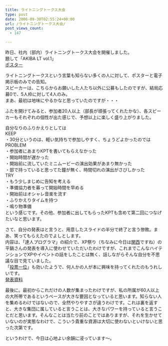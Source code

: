 ```yaml
---
title: ライトニングトークス大会
type: post
date: 2006-09-30T02:55:24+00:00
url: /ライトニングトークス大会/
post_views_count:
  - 147

---
```

昨日、社内（部内）ライトニングトークス大会を開催しました。  
題して「AKIBA LT vol.1」  
[ポスター][1]

ライトニングトークスという言葉も知らない多くの人に対して、ポスターと電子掲示板のみでの告知。  
スピーカーは、こちらからお願いした人たち以外に公募もしたのですが、結局応募0で、5人枠に対して4人のみ。  
まあ、最初は地味にやるかなと思っていたのですが・・・

ふたを開けてみると、参加者20人以上（部長が頑張ってくれたかな）、各スピーカーもそれぞれの個性が出た感じで、予想以上に楽しく盛り上がりました。

自分なりのふりかえりとしては  
KEEP  
・30分というのは、軽い気持ちで参加しやすく、ちょうどよかったのでは  
PROBLEM  
・参加者にあまりKPTを書いてもらえなかった  
・開始時間が遅かった  
・開始前に流していたミニムービーの演出効果があまり無かった  
・部で持っていると思ってた鐘が無く、時間切れの演出がさびしかった  
TRY  
・もう少しまじめに告知を考える  
・準備協力者を募って開始時間を早める  
・開始前はオシャレ音楽を流す  
・ふりかえりタイムを持つ  
・鳴り物準備  
という感じです。その他、参加者に出してもらったKPTも含めて第二回につなげたいなと思います。

さて、自分の発表はと言うと、用意したスライドの半分で終了と言う惨敗。まあ、笑ってもらえたのでよしとします。  
内容は、「達人プログラマ」の紹介で、XP祭り（ちなみに今日は<a href="http://xpmaturi-kansai.org/" target="_blank">関西</a>ですね）の平鍋さんの発表を導入に使わせていただいたわけですが、これまでこんなハイテンションでXPやイベントの話をしたことは無く、話しながらそんな自分を不思議な目で見ていました。  
「<a href="http://konnokiyotaka.txt-nifty.com/pgblog/2006/09/post_d134.html" target="_blank">投票一位</a>」も効いたようで、何人かの人が本に興味を持ってくれたのもうれしいです。  
[発表資料][2]

最後に。最初からこれだけの人数が集まったわけですが、私の所属が60人以上の大所帯であるというベースが大きな要因となっていると思います。知らない人を集めるわけではないので、全然やりやすさが違うわけです。これは裏を返すと、大きな集団に属していると言うことは、大きなパワーを持っていると言うことだと思います。そんなことは当たり前のことではありますが、それを生かせていないのが実態なわけで、こういう貴重な資源は大切に使わないといけないと思った次第です。 

というわけで、今日は心地よい余韻に浸っています～。

 [1]: http://konnokiyotaka.txt-nifty.com/pgblog/files/vol1.zip
 [2]: http://konnokiyotaka.txt-nifty.com/pgblog/files/pre.zip